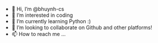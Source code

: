 - 👋 Hi, I’m @bhuynh-cs
- 👀 I’m interested in coding
- 🌱 I’m currently learning Python :)
- 💞️ I’m looking to collaborate on Github and other platforms!
- 📫 How to reach me ...

<!---
bhuynh-cs/bhuynh-cs is a ✨ special ✨ repository because its `README.md` (this file) appears on your GitHub profile.
You can click the Preview link to take a look at your changes.
--->
